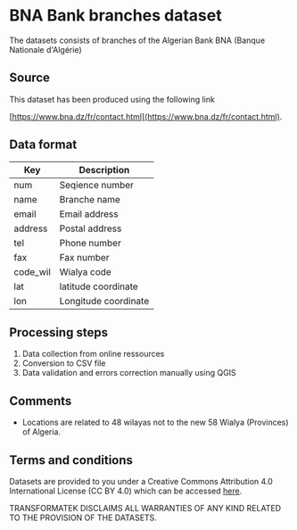 # BNA Bank branches dataset
The datasets consists of branches of the Algerian Bank BNA (Banque Nationale d'Algérie) 


## Source

This dataset has been produced using the following link

[https://www.bna.dz/fr/contact.html](https://www.bna.dz/fr/contact.html).


## Data format

| Key           | Description | 
| ------------- | -----------------------|
| num           | Seqience number | 
| name          | Branche name | 
| email         | Email address | 
| address       | Postal address | 
| tel           | Phone number | 
| fax           | Fax number | 
| code_wil      | Wialya code | 
| lat           | latitude coordinate | 
| lon           | Longitude coordinate | 


## Processing steps

1. Data collection from online ressources
1. Conversion to CSV file
1. Data validation and errors correction manually using QGIS

## Comments

- Locations are related to 48 wilayas not to the new 58 Wialya (Provinces) of Algeria.

## Terms and conditions

Datasets are provided to you under a Creative Commons Attribution 4.0 International License (CC BY 4.0) which can be accessed [here](https://creativecommons.org/licenses/by/4.0/).

TRANSFORMATEK DISCLAIMS ALL WARRANTIES OF ANY KIND RELATED TO THE PROVISION OF THE DATASETS.
